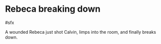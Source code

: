 # Rebeca breaking down

#sfx 

A wounded Rebeca just shot Calvin, limps into the room, and finally breaks down.